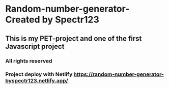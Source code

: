 # Random-number-generator- Created by Spectr123

## This is my PET-project and one of the first Javascript project

### All rights reserved

### Project deploy with Netlify https://random-number-generator-byspectr123.netlify.app/
